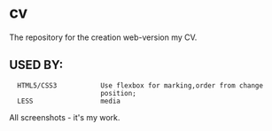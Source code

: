 # cv

The repository for the creation web-version my CV.

USED BY: 
------------ 


      HTML5/CSS3           Use flexbox for marking,order from change 
                           position;
      LESS                 media
     
All screenshots - it's my work.
